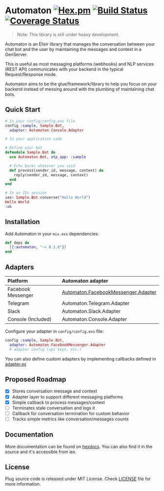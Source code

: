 # Automaton  [![Hex.pm](https://img.shields.io/hexpm/v/automaton.svg)](https://hex.pm/packages/automaton) [![Build Status](https://semaphoreci.com/api/v1/tslim/automaton/branches/master/shields_badge.svg)](https://semaphoreci.com/tslim/automaton) [![Coverage Status](https://coveralls.io/repos/github/flexnode/automaton/badge.svg?branch=master)](https://coveralls.io/github/flexnode/automaton?branch=master)

> Note: This library is still under heavy development.

Automaton is an Elixir library that manages the conversation between your chat bot and the user by maintaining the messages and context in a GenServer.

This is useful as most messaging platforms (webhooks) and NLP services (REST API) communicates with your backend in the typical Request/Response mode.

Automaton aims to be the glue/framework/library to help you focus on your backend instead of messing around with the plumbing of maintaining chat bots.

## Quick Start

```elixir
# In your config/config.exs file
config :sample, Sample.Bot,
  adapter: Automaton.Console.Adapter

# In your application code

# Define your bot
defmodule Sample.Bot do
  use Automaton.Bot, otp_app: :sample

  # Echo backs whatever you said
  def process(sender_id, message, context) do
    reply(sender_id, message, context)
  end
end

# In an IEx session
iex> Sample.Bot.converse("Hello World")
Hello World
:ok
```

## Installation

Add Automaton in your `mix.exs` dependencies:

  ```elixir
  def deps do
    [{:automaton, "~> 0.1.0"}]
  end
  ```

## Adapters

Platform          | Automaton adapter
:-----------------| :------------------------
Facebook Messenger| [Automaton.FacebookMessenger.Adapter](https://github.com/flexnode/automaton_fb_messenger)
Telegram          | Automaton.Telegram.Adapter
Slack             | Automaton.Slack.Adapter
Console (Included)| Automaton.Console.Adapter

Configure your adapter in `config/config.exs` file:

```elixir
config :sample, Sample.Bot,
  adapter: Automaton.FacebookMessenger.Adapter
  # adapter config (api keys, etc.)
```

You can also define custom adapters by implementing callbacks defined in
[adapter.ex](https://github.com/flexnode/automaton/blob/master/lib/automaton/adapter.ex)

## Proposed Roadmap
- [x] Stores conversation message and context
- [x] Adapter layer to support different messaging platforms
- [x] Simple callback to process messages/context
- [ ] Terminates stale conversation and logs it
- [ ] Callback for conversation termination for custom behavior
- [ ] Tracks simple metrics like conversation/messages counts

## Documentation

More documentation can be found on [hexdocs](https://hex.pm/automaton). You can also find it in the source and it's accessible from iex.

## License

Plug source code is released under MIT License.
Check [LICENSE](https://github.com/flexnode/automaton/blob/master/LICENSE.md) file for more information.

